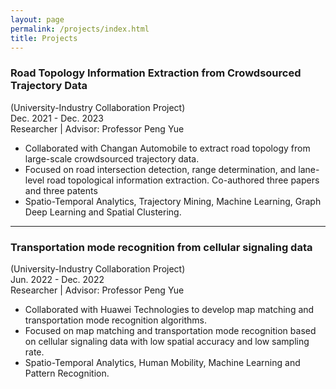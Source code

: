 ```yaml
---
layout: page
permalink: /projects/index.html
title: Projects
---
```


### Road Topology Information Extraction from Crowdsourced Trajectory Data<br>
(University-Industry Collaboration Project)<br>
Dec. 2021 - Dec. 2023<br>
Researcher | Advisor: Professor Peng Yue
- Collaborated with Changan Automobile to extract road topology from large-scale crowdsourced trajectory data.
- Focused on road intersection detection, range determination, and lane-level road topological information extraction. Co-authored three papers and three patents
- Spatio-Temporal Analytics, Trajectory Mining, Machine Learning, Graph Deep Learning and Spatial Clustering. 

---

### Transportation mode recognition from cellular signaling data<br>
(University-Industry Collaboration Project)<br>
Jun. 2022 - Dec. 2022<br>
Researcher | Advisor: Professor Peng Yue
- Collaborated with Huawei Technologies to develop map matching and transportation mode recognition algorithms.
- Focused on map matching and transportation mode recognition based on cellular signaling data with low spatial accuracy and low sampling rate.
- Spatio-Temporal Analytics, Human Mobility, Machine Learning and Pattern Recognition.
